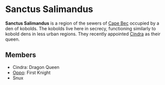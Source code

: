 # Sanctus Salimandus

**Sanctus Salimandus** is a region of the sewers of [Cape Bec](index.md) occupied by a den of kobolds. The kobolds live here in secrecy, functioning similarly to kobold dens in less urban regions. They recently appointed [Cindra](../citizenry/cindra.md) as their queen.

## Members

- Cindra: Dragon Queen
- [Oppo](../citizenry/oppo.md): First Knight
- Snux
